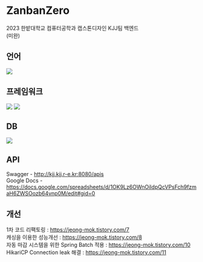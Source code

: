 # ZanbanZero

2023 한밭대학교 컴퓨터공학과 캡스톤디자인 KJJ팀 백엔드  
(미완)

## 언어
<img src="https://img.shields.io/badge/Java-FF9900?style=for-the-badge&logo=OpenJDK&logoColor=white"/>

## 프레임워크
<img src="https://img.shields.io/badge/Spring Boot-6DB33F?style=for-the-badge&logo=SpringBoot&logoColor=white"/> <img src="https://img.shields.io/badge/Spring Security-6DB33F?style=for-the-badge&logo=Springsecurity&logoColor=white"/>

## DB
<img src="https://img.shields.io/badge/MySQL-4479A1?style=for-the-badge&logo=MySQL&logoColor=white"/>

## API
Swagger - http://kjj.kjj.r-e.kr:8080/apis  
Google Docs - https://docs.google.com/spreadsheets/d/1OK9Lz6OWnOiIdpQcVPsFch9fzmaH6ZWSOozb64vnp0M/edit#gid=0

## 개선 
1차 코드 리팩토링 : https://jeong-mok.tistory.com/7  
캐싱을 이용한 성능개선 : https://jeong-mok.tistory.com/8  
자동 마감 시스템을 위한 Spring Batch 적용 : https://jeong-mok.tistory.com/10  
HikariCP Connection leak 해결 : https://jeong-mok.tistory.com/11
